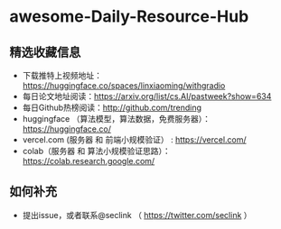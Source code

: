 # awesome-Daily-Resource-Hub
## 精选收藏信息
 - 下载推特上视频地址：https://huggingface.co/spaces/linxiaoming/withgradio
 - 每日论文地址阅读：https://arxiv.org/list/cs.AI/pastweek?show=634
 - 每日Github热榜阅读：http://github.com/trending
 - huggingface （算法模型，算法数据，免费服务器）：https://huggingface.co/
 - vercel.com (服务器 和 前端小规模验证） : https://vercel.com/
 - colab（服务器 和 算法小规模验证思路）：https://colab.research.google.com/


## 如何补充
 - 提出issue，或者联系@seclink （ https://twitter.com/seclink ）

